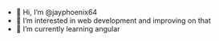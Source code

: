 - 👋 Hi, I’m @jayphoenix64
- 👀 I’m interested in web development and improving on that
- 🌱 I’m currently learning angular
